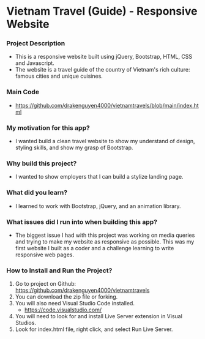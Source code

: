 # Vietnam Travel (Guide) - Responsive Website

### Project Description
- This is a responsive website built using jQuery, Bootstrap, HTML, CSS and Javascript.  
- The website is a travel guide of the country of Vietnam's rich culture: famous cities and unique cuisines.   

### Main Code
- https://github.com/drakenguyen4000/vietnamtravels/blob/main/index.html 

### My motivation for this app?  
- I wanted build a clean travel website to show my understand of design, styling skills, and show my grasp of Bootstrap.  

### Why build this project?
- I wanted to show employers that I can build a stylize landing page.

### What did you learn?
- I learned to work with Bootstrap, jQuery, and an animation library.  

### What issues did I run into when building this app?  
- The biggest issue I had with this project was working on media queries and trying to make my website as responsive as possible.  This was my first website I built as a coder and a challenge learning to write responsive web pages.  

 
### How to Install and Run the Project? 
1. Go to project on Github: https://github.com/drakenguyen4000/vietnamtravels
2. You can download the zip file or forking.  
3. You will also need Visual Studio Code installed.  
   - https://code.visualstudio.com/
4. You will need to look for and install Live Server extension in Visual Studios.  
5. Look for index.html file, right click, and select Run Live Server.  